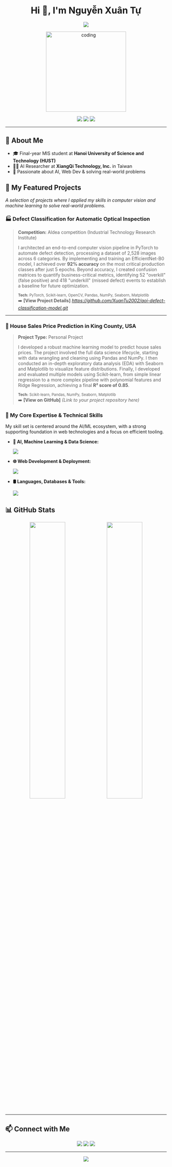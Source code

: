 <h1 align="center">Hi 👋, I'm Nguyễn Xuân Tự</h1>
 
<p align="center">
  <img src="https://readme-typing-svg.herokuapp.com?font=Fira+Code&weight=500&size=24&duration=3000&pause=1000&color=36BCF7&center=true&vCenter=true&width=600&lines=AI+Researcher+%7C+Software+Developer;AI+Projects+%2F+Web+%2F+Mobile;Always+learning+%E2%9C%A8+Building+cool+things" />
</p>


<p align="center">
  <img src="https://media1.giphy.com/media/v1.Y2lkPTc5MGI3NjExdmt2Z20waXF3Z2czZmxmN3p1dmJmZjJzZ2VhbXY3djluN2YweDRxdSZlcD12MV9pbnRlcm5hbF9naWZfYnlfaWQmY3Q9Zw/EZr27ZbJwmjE9PGyLN/giphy.gif" width="250" alt="coding" />
</p>

<p align="center">
  <a href="mailto:huytunguyen03@gmail.com"><img src="https://img.shields.io/badge/Email-F54A4A?style=for-the-badge&logo=gmail&logoColor=white" /></a>
  <a href="https://github.com/XuanTu2002"><img src="https://img.shields.io/badge/GitHub-181717?style=for-the-badge&logo=github&logoColor=white" /></a>
   <a href="https://www.linkedin.com/in/huy-t%E1%BB%B1-489541248/"><img src="https://img.shields.io/badge/LinkedIn-0077B5?style=for-the-badge&logo=linkedin&logoColor=white" /></a>
</p>

---

## 🧠 About Me

- 🎓 Final-year MIS student at **Hanoi University of Science and Technology (HUST)**
- 🧑‍🔬 AI Researcher at **XiangQi Technology, Inc.** in Taiwan
- 🌱 Passionate about AI, Web Dev & solving real-world problems

## 🚀 My Featured Projects

_A selection of projects where I applied my skills in computer vision and machine learning to solve real-world problems._

### 🏭 Defect Classification for Automatic Optical Inspection
> **Competition:** Aldea competition (Industrial Technology Research Institute)
>
> I architected an end-to-end computer vision pipeline in PyTorch to automate defect detection, processing a dataset of 2,528 images across 6 categories. By implementing and training an EfficientNet-B0 model, I achieved over **92% accuracy** on the most critical production classes after just 5 epochs. Beyond accuracy, I created confusion matrices to quantify business-critical metrics, identifying 52 "overkill" (false positive) and 418 "underkill" (missed defect) events to establish a baseline for future optimization.
>
> <sub>**Tech:** PyTorch, Scikit-learn, OpenCV, Pandas, NumPy, Seaborn, Matplotlib</sub>  
> ➡️ **[View Project Details]** *https://github.com/XuanTu2002/aoi-defect-classification-model.git*

---

### 🏡 House Sales Price Prediction in King County, USA
> **Project Type:** Personal Project
>
> I developed a robust machine learning model to predict house sales prices. The project involved the full data science lifecycle, starting with data wrangling and cleaning using Pandas and NumPy. I then conducted an in-depth exploratory data analysis (EDA) with Seaborn and Matplotlib to visualize feature distributions. Finally, I developed and evaluated multiple models using Scikit-learn, from simple linear regression to a more complex pipeline with polynomial features and Ridge Regression, achieving a final **R² score of 0.85**.
>
> <sub>**Tech:** Scikit-learn, Pandas, NumPy, Seaborn, Matplotlib</sub>  
> ➡️ **[View on GitHub]** *(Link to your project repository here)*


### 🧠 My Core Expertise & Technical Skills

My skill set is centered around the AI/ML ecosystem, with a strong supporting foundation in web technologies and a focus on efficient tooling.

- **🤖 AI, Machine Learning & Data Science:**
  <p align="left">
    <a href="https://skillicons.dev">
      <img src="https://skillicons.dev/icons?i=python,pytorch,sklearn,anaconda,opencv&cache_bust=1" />
    </a>
  </p>

- **🌐 Web Development & Deployment:**
  <p align="left">
    <a href="https://skillicons.dev">
      <img src="https://skillicons.dev/icons?i=js,react,tailwind,vite,nextjs,nodejs,fastapi,docker,supabase,aws&cache_bust=1" />
    </a>
  </p>
  
- **🛢️ Languages, Databases & Tools:**
  <p align="left">
    <a href="https://skillicons.dev">
      <img src="https://skillicons.dev/icons?i=java,cpp,c,bash,postgresql,mongodb,git,github,vscode,pycharm&cache_bust=1" />
    </a>
  </p>
  
## 📊 GitHub Stats

<p align="center">
  <img src="https://github-readme-stats.vercel.app/api?username=XuanTu2002&show_icons=true&theme=radical&count_private=true" width="47%" />
  <img src="https://github-readme-stats.vercel.app/api/top-langs/?username=XuanTu2002&layout=compact&theme=radical&count_private=true&hide=css,html,shell,dockerfile" width="47%" />
</p>

---

## 📫 Connect with Me

<p align="center">
  <a href="mailto:huytunguyen03@gmail.com"><img src="https://img.shields.io/badge/Gmail-D14836?style=for-the-badge&logo=gmail&logoColor=white" /></a>
  <a href="https://github.com/XuanTu2002"><img src="https://img.shields.io/badge/GitHub-000?style=for-the-badge&logo=github&logoColor=white" /></a>
   <a href="https://www.linkedin.com/in/huy-t%E1%BB%B1-489541248/"><img src="https://img.shields.io/badge/LinkedIn-0077B5?style=for-the-badge&logo=linkedin&logoColor=white" /></a>
</p>

---

<p align="center">
  <img src="https://capsule-render.vercel.app/api?type=waving&color=36BCF7&height=100&section=footer"/>
</p>
